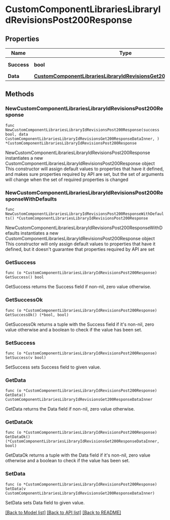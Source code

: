 # CustomComponentLibrariesLibraryIdRevisionsPost200Response

## Properties

Name | Type | Description | Notes
------------ | ------------- | ------------- | -------------
**Success** | **bool** | API request succeeded | 
**Data** | [**CustomComponentLibrariesLibraryIdRevisionsGet200ResponseDataInner**](CustomComponentLibrariesLibraryIdRevisionsGet200ResponseDataInner.md) |  | 

## Methods

### NewCustomComponentLibrariesLibraryIdRevisionsPost200Response

`func NewCustomComponentLibrariesLibraryIdRevisionsPost200Response(success bool, data CustomComponentLibrariesLibraryIdRevisionsGet200ResponseDataInner, ) *CustomComponentLibrariesLibraryIdRevisionsPost200Response`

NewCustomComponentLibrariesLibraryIdRevisionsPost200Response instantiates a new CustomComponentLibrariesLibraryIdRevisionsPost200Response object
This constructor will assign default values to properties that have it defined,
and makes sure properties required by API are set, but the set of arguments
will change when the set of required properties is changed

### NewCustomComponentLibrariesLibraryIdRevisionsPost200ResponseWithDefaults

`func NewCustomComponentLibrariesLibraryIdRevisionsPost200ResponseWithDefaults() *CustomComponentLibrariesLibraryIdRevisionsPost200Response`

NewCustomComponentLibrariesLibraryIdRevisionsPost200ResponseWithDefaults instantiates a new CustomComponentLibrariesLibraryIdRevisionsPost200Response object
This constructor will only assign default values to properties that have it defined,
but it doesn't guarantee that properties required by API are set

### GetSuccess

`func (o *CustomComponentLibrariesLibraryIdRevisionsPost200Response) GetSuccess() bool`

GetSuccess returns the Success field if non-nil, zero value otherwise.

### GetSuccessOk

`func (o *CustomComponentLibrariesLibraryIdRevisionsPost200Response) GetSuccessOk() (*bool, bool)`

GetSuccessOk returns a tuple with the Success field if it's non-nil, zero value otherwise
and a boolean to check if the value has been set.

### SetSuccess

`func (o *CustomComponentLibrariesLibraryIdRevisionsPost200Response) SetSuccess(v bool)`

SetSuccess sets Success field to given value.


### GetData

`func (o *CustomComponentLibrariesLibraryIdRevisionsPost200Response) GetData() CustomComponentLibrariesLibraryIdRevisionsGet200ResponseDataInner`

GetData returns the Data field if non-nil, zero value otherwise.

### GetDataOk

`func (o *CustomComponentLibrariesLibraryIdRevisionsPost200Response) GetDataOk() (*CustomComponentLibrariesLibraryIdRevisionsGet200ResponseDataInner, bool)`

GetDataOk returns a tuple with the Data field if it's non-nil, zero value otherwise
and a boolean to check if the value has been set.

### SetData

`func (o *CustomComponentLibrariesLibraryIdRevisionsPost200Response) SetData(v CustomComponentLibrariesLibraryIdRevisionsGet200ResponseDataInner)`

SetData sets Data field to given value.



[[Back to Model list]](../README.md#documentation-for-models) [[Back to API list]](../README.md#documentation-for-api-endpoints) [[Back to README]](../README.md)


